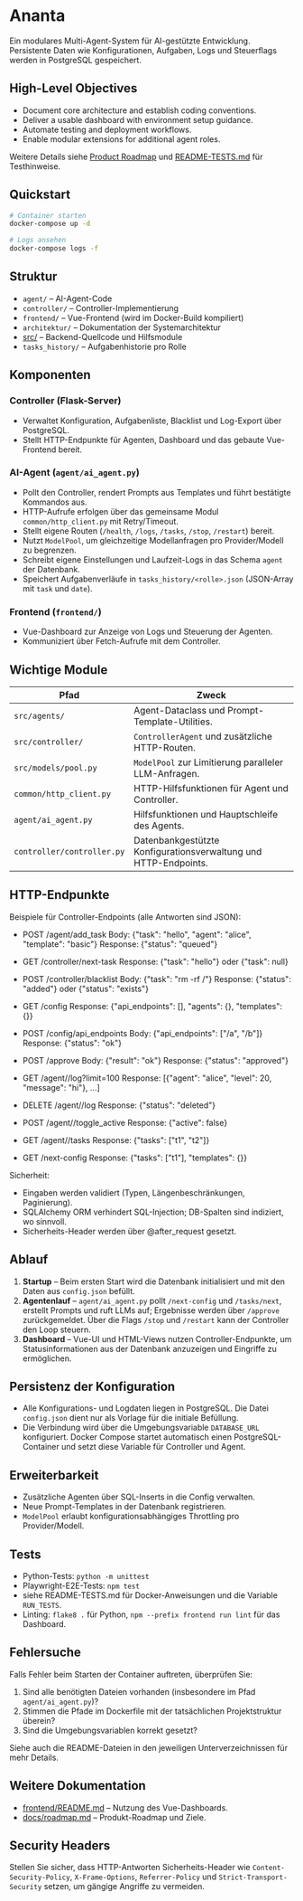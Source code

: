 # Ananta

Ein modulares Multi-Agent-System für AI-gestützte Entwicklung. Persistente Daten wie Konfigurationen, Aufgaben, Logs und Steuerflags werden in PostgreSQL gespeichert.

## High-Level Objectives

- Document core architecture and establish coding conventions.
- Deliver a usable dashboard with environment setup guidance.
- Automate testing and deployment workflows.
- Enable modular extensions for additional agent roles.

Weitere Details siehe [Product Roadmap](docs/roadmap.md) und [README-TESTS.md](README-TESTS.md) für Testhinweise.

## Quickstart

```bash
# Container starten
docker-compose up -d

# Logs ansehen
docker-compose logs -f
```

## Struktur

- `agent/` – AI-Agent-Code
- `controller/` – Controller-Implementierung
- `frontend/` – Vue-Frontend (wird im Docker-Build kompiliert)
- `architektur/` – Dokumentation der Systemarchitektur
- [src/](src/README.md) – Backend-Quellcode und Hilfsmodule
- `tasks_history/` – Aufgabenhistorie pro Rolle

## Komponenten

### Controller (Flask-Server)
- Verwaltet Konfiguration, Aufgabenliste, Blacklist und Log-Export über PostgreSQL.
- Stellt HTTP-Endpunkte für Agenten, Dashboard und das gebaute Vue-Frontend bereit.

### AI-Agent (`agent/ai_agent.py`)
- Pollt den Controller, rendert Prompts aus Templates und führt bestätigte Kommandos aus.
- HTTP-Aufrufe erfolgen über das gemeinsame Modul `common/http_client.py` mit Retry/Timeout.
- Stellt eigene Routen (`/health`, `/logs`, `/tasks`, `/stop`, `/restart`) bereit.
- Nutzt `ModelPool`, um gleichzeitige Modellanfragen pro Provider/Modell zu begrenzen.
- Schreibt eigene Einstellungen und Laufzeit-Logs in das Schema `agent` der Datenbank.
- Speichert Aufgabenverläufe in `tasks_history/<rolle>.json` (JSON-Array mit `task` und `date`).

### Frontend (`frontend/`)
- Vue-Dashboard zur Anzeige von Logs und Steuerung der Agenten.
- Kommuniziert über Fetch-Aufrufe mit dem Controller.

## Wichtige Module

| Pfad | Zweck |
| ---- | ----- |
| `src/agents/` | Agent-Dataclass und Prompt-Template-Utilities. |
| `src/controller/` | `ControllerAgent` und zusätzliche HTTP-Routen. |
| `src/models/pool.py` | `ModelPool` zur Limitierung paralleler LLM-Anfragen. |
| `common/http_client.py` | HTTP-Hilfsfunktionen für Agent und Controller. |
| `agent/ai_agent.py` | Hilfsfunktionen und Hauptschleife des Agents. |
| `controller/controller.py` | Datenbankgestützte Konfigurationsverwaltung und HTTP-Endpoints. |

## HTTP-Endpunkte

Beispiele für Controller-Endpoints (alle Antworten sind JSON):

- POST /agent/add_task
  Body: {"task": "hello", "agent": "alice", "template": "basic"}
  Response: {"status": "queued"}

- GET /controller/next-task
  Response: {"task": "hello"} oder {"task": null}

- POST /controller/blacklist
  Body: {"task": "rm -rf /"}
  Response: {"status": "added"} oder {"status": "exists"}

- GET /config
  Response: {"api_endpoints": [], "agents": {}, "templates": {}}

- POST /config/api_endpoints
  Body: {"api_endpoints": ["/a", "/b"]}
  Response: {"status": "ok"}

- POST /approve
  Body: {"result": "ok"}
  Response: {"status": "approved"}

- GET /agent/<name>/log?limit=100
  Response: [{"agent": "alice", "level": 20, "message": "hi"}, ...]

- DELETE /agent/<name>/log
  Response: {"status": "deleted"}

- POST /agent/<name>/toggle_active
  Response: {"active": false}

- GET /agent/<name>/tasks
  Response: {"tasks": ["t1", "t2"]}

- GET /next-config
  Response: {"tasks": ["t1"], "templates": {}}

Sicherheit:
- Eingaben werden validiert (Typen, Längenbeschränkungen, Paginierung).
- SQLAlchemy ORM verhindert SQL-Injection; DB-Spalten sind indiziert, wo sinnvoll.
- Sicherheits-Header werden über @after_request gesetzt.

## Ablauf

1. **Startup** – Beim ersten Start wird die Datenbank initialisiert und mit den Daten aus `config.json` befüllt.
2. **Agentenlauf** – `agent/ai_agent.py` pollt `/next-config` und `/tasks/next`, erstellt Prompts und ruft LLMs auf; Ergebnisse werden über `/approve` zurückgemeldet. Über die Flags `/stop` und `/restart` kann der Controller den Loop steuern.
3. **Dashboard** – Vue-UI und HTML-Views nutzen Controller-Endpunkte, um Statusinformationen aus der Datenbank anzuzeigen und Eingriffe zu ermöglichen.

## Persistenz der Konfiguration

- Alle Konfigurations- und Logdaten liegen in PostgreSQL. Die Datei `config.json` dient nur als Vorlage für die initiale Befüllung.
- Die Verbindung wird über die Umgebungsvariable `DATABASE_URL` konfiguriert. Docker Compose startet automatisch einen PostgreSQL-Container und setzt diese Variable für Controller und Agent.

## Erweiterbarkeit

- Zusätzliche Agenten über SQL-Inserts in die Config verwalten.
- Neue Prompt-Templates in der Datenbank registrieren.
- `ModelPool` erlaubt konfigurationsabhängiges Throttling pro Provider/Modell.

## Tests

- Python-Tests: `python -m unittest`
- Playwright-E2E-Tests: `npm test`
- siehe README-TESTS.md für Docker-Anweisungen und die Variable `RUN_TESTS`.
- Linting: `flake8 .` für Python, `npm --prefix frontend run lint` für das Dashboard.

## Fehlersuche

Falls Fehler beim Starten der Container auftreten, überprüfen Sie:

1. Sind alle benötigten Dateien vorhanden (insbesondere im Pfad `agent/ai_agent.py`)?
2. Stimmen die Pfade im Dockerfile mit der tatsächlichen Projektstruktur überein?
3. Sind die Umgebungsvariablen korrekt gesetzt?

Siehe auch die README-Dateien in den jeweiligen Unterverzeichnissen für mehr Details.

## Weitere Dokumentation

- [frontend/README.md](frontend/README.md) – Nutzung des Vue-Dashboards.
- [docs/roadmap.md](docs/roadmap.md) – Produkt-Roadmap und Ziele.

## Security Headers

Stellen Sie sicher, dass HTTP-Antworten Sicherheits-Header wie
`Content-Security-Policy`, `X-Frame-Options`, `Referrer-Policy` und
`Strict-Transport-Security` setzen, um gängige Angriffe zu vermeiden.

